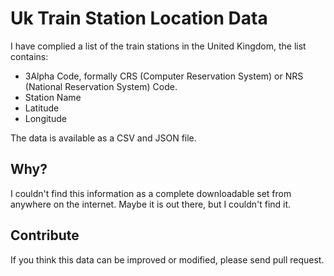 # Uk Train Station Location Data

I have complied a list of the train stations in the United Kingdom, the list contains:

- 3Alpha Code, formally CRS (Computer Reservation System) or NRS (National Reservation System) Code.
- Station Name
- Latitude
- Longitude

The data is available as a CSV and JSON file.



## Why?

I couldn't find this information as a complete downloadable set from anywhere on the internet. Maybe it is out there, but I couldn't find it.



## Contribute

If you think this data can be improved or modified, please send pull request.



